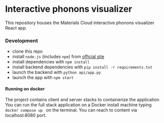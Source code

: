 # Interactive phonons visualizer

This repository houses the Materials Cloud interactive phonons visualizer React app.

### Development

- clone this repo
- install `node.js` (includes `npm`) from [official site](https://nodejs.org/)
- install dependencies with `npm install`
- install backend dependencies with `pip install -r requirements.txt`
- launch the backend with `python api/app.py`
- launch the app with `npm start`


#### Running on docker
The project contains client and server stacks to containerize the application
You can run the full stack application on a Docker install machine typing 
`docker compose up ` 
on the terminal. You can reach to content via localhost:8080 port.